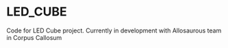 # LED_CUBE
Code for LED Cube project. Currently in development with Allosaurous team in Corpus Callosum
